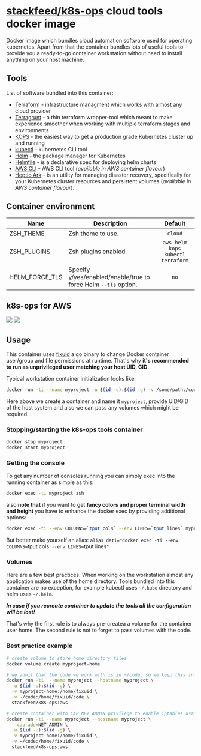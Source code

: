 # [stackfeed/k8s-ops](https://hub.docker.com/r/stackfeed/k8s-ops/) cloud tools docker image

Docker image which bundles cloud automation software used for operating kubernetes. Apart from that the container bundles lots of useful tools to provide you a ready-to-go container workstation without need to install anything on your host machine.

## Tools

List of software bundled into this container:

* [Terraform](https://www.terraform.io/) - infrastructure managment which works with almost any cloud provider
* [Terragrunt](https://github.com/gruntwork-io/terragrunt) - a thin terraform wrapper-tool which meant to make experience smoother when working with multiple terraform stages and environments
* [KOPS](https://github.com/kubernetes/kops) - the easiest way to get a production grade Kubernetes cluster up and running
* [kubectl](https://kubernetes.io/docs/reference/kubectl/overview/) - kubernetes CLI tool
* [Helm](https://helm.sh/) - the package manager for Kubernetes
* [Helmfile](https://github.com/roboll/helmfile) - is a declarative spec for deploying helm charts
* [AWS CLI](https://aws.amazon.com/cli/) - AWS CLI tool (*available in AWS container flavour*)
* [Heptio Ark](https://github.com/heptio/ark) - is an utility for managing disaster recovery, specifically for your Kubernetes cluster resources and persistent volumes (*available in AWS container flavour*).

## Container environment

| Name | Description | Default |
|------|-------------|:----:|
| ZSH_THEME | Zsh theme to use. | `cloud` |
| ZSH_PLUGINS | Zsh plugins enabled. | `aws helm kops kubectl terraform` |
| HELM_FORCE_TLS | Specify y/yes/enabled/enable/true to force Helm `--tls` option. | `no` |

## k8s-ops for AWS

[![](https://images.microbadger.com/badges/version/stackfeed/k8s-ops:aws.svg)](https://microbadger.com/images/stackfeed/k8s-ops:aws "Get your own version badge on microbadger.com") [![](https://images.microbadger.com/badges/image/stackfeed/k8s-ops:aws.svg)](https://microbadger.com/images/stackfeed/k8s-ops:aws "Get your own image badge on microbadger.com")

## Usage

This container uses [fixuid](https://github.com/boxboat/fixuid) a go binary to change Docker container user/group and file permissions at runtime. That's why **it's recommended to run as unprivileged user matching your host UID, GID**.

Typical workstation container initialization looks like:

```bash
docker run -ti --name myproject -u $(id -u):$(id -g) -v /some/path:/code -w /code stackfeed/k8s-ops:aws
```

Here above we create a container and name it `myproject`, provide UID/GID of the host system and also we can pass any volumes which might be required.


### Stopping/starting the k8s-ops tools container


```bash
docker stop myproject
docker start myproject
```

### Getting the console

To get any number of consoles running you can simply exec into the running container as simple as this:

```bash
docker exec -ti myproject zsh
```

also **note that** if you want to get **fancy colors and proper terminal width and height** you have to enhance the docker exec by providing additional options:

```bash
docker exec -ti --env COLUMNS=`tput cols` --env LINES=`tput lines` myproject zsh
```

But better make yourself an alias: `alias deti="docker exec -ti --env COLUMNS=`tput cols` --env LINES=`tput lines`"`

### Volumes

Here are a few best practices. When working on the workstation almost any application makes use of the home directory. Tools bundled into this container are no exception, for example kubectl uses `~/.kube` directory and helm uses `~/.helm`.

**_In case if you recreate container to update the tools all the configuration will be lost!_**

That's why the first rule is to always pre-createa a volume for the container user home. The second rule is not to forget to pass volumes with the code.

### Best practice example

```bash
# create volume to store home directory files
docker volume create myproject-home

# we admit that the code we work with is in ~/code, so we keep this in when we initiate the container
docker run -ti  --name myproject --hostname myproject \
  -u $(id -u):$(id -g) \
  -v myproject-home:/home/fixuid \
  -v ~/code:/home/fixuid/code \
  stackfeed/k8s-ops:aws

# create container with CAP_NET_ADMIN privilege to enable iptables usage
docker run -ti --name myproject --hostname myproject \
  --cap-add=NET_ADMIN \
  -u $(id -u):$(id -g) \
  -v myproject-home:/home/fixuid \
  -v ~/code:/home/fixuid/code \
  stackfeed/k8s-ops:aws
```
